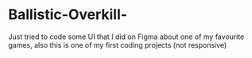 # Ballistic-Overkill-
Just tried to code some UI that I did on Figma about one of my favourite games, also this is one of my first coding projects (not responsive)

